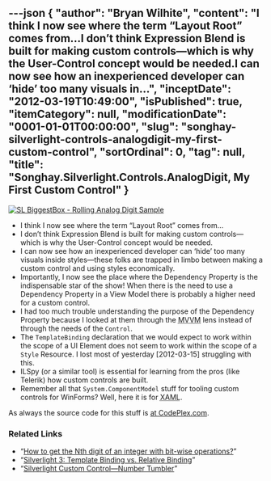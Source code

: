 ---json
{
  "author": "Bryan Wilhite",
  "content": "I think I now see where the term “Layout Root” comes from…I don’t think Expression Blend is built for making custom controls—which is why the User-Control concept would be needed.I can now see how an inexperienced developer can ‘hide’ too many visuals in...",
  "inceptDate": "2012-03-19T10:49:00",
  "isPublished": true,
  "itemCategory": null,
  "modificationDate": "0001-01-01T00:00:00",
  "slug": "songhay-silverlight-controls-analogdigit-my-first-custom-control",
  "sortOrdinal": 0,
  "tag": null,
  "title": "Songhay.Silverlight.Controls.AnalogDigit, My First Custom Control"
}
---

[<img alt="SL BiggestBox - Rolling Analog Digit Sample" src="http://farm8.staticflickr.com/7067/6997315441_279bb52ef1.jpg">](http://wordwalkingstick.com/silverlightbiggestbox/ "SL BiggestBox - Rolling Analog Digit Sample")

*   I think I now see where the term “Layout Root” comes from…
*   I don’t think Expression Blend is built for making custom controls—which is why the User-Control concept would be needed.
*   I can now see how an inexperienced developer can ‘hide’ too many visuals inside styles—these folks are trapped in limbo between making a custom control and using styles economically.
*   Importantly, I now see the place where the Dependency Property is the indispensable star of the show! When there is the need to use a Dependency Property in a View Model there is probably a higher need for a custom control.
*   I had too much trouble understanding the purpose of the Dependency Property because I looked at them through the <acronym title="Model">MVVM</acronym> lens instead of through the needs of the `Control`.
*   The `TemplateBinding` declaration that we would expect to work within the scope of a UI Element does not seem to work within the scope of a `Style` Resource. I lost most of yesterday [2012-03-15] struggling with this.
*   ILSpy (or a similar tool) is essential for learning from the pros (like Telerik) how custom controls are built.
*   Remember all that `System.ComponentModel` stuff for tooling custom controls for WinForms? Well, here it is for <acronym title="Extensible Application Markup Language">XAML</acronym>.

As always the source code for this stuff is [at CodePlex.com](http://slbiggestbox.codeplex.com/SourceControl/BrowseLatest).

### Related Links

*   “[How to get the Nth digit of an integer with bit-wise operations?](http://stackoverflow.com/questions/203854/how-to-get-the-nth-digit-of-an-integer-with-bit-wise-operations)”
*   “[Silverlight 3: Template Binding vs. Relative Binding](http://blogs.msdn.com/b/marlat/archive/2009/05/13/silverlight-3-template-binding-vs-relative-binding.aspx)”
*   “[Silverlight Custom Control—Number Tumbler](http://www.codeproject.com/Articles/35930/Silverlight-Custom-Control-Number-Tumbler)”
